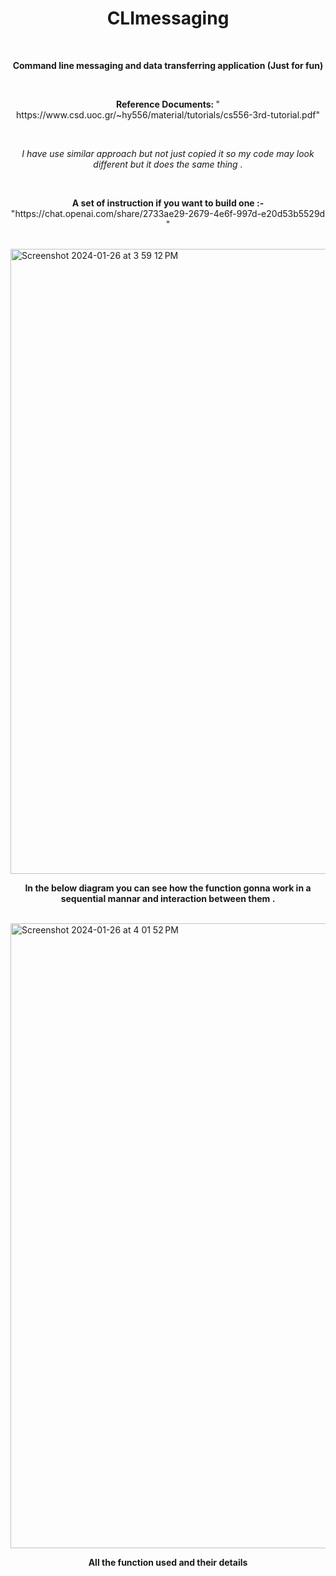 <h1 align = "center" > CLImessaging </h1>
<br>
<p align = "center" ><strong>Command line messaging and data transferring  application (Just for fun)</strong></p>
<br>
<p align = "center" ><b>Reference Documents: </b>" https://www.csd.uoc.gr/~hy556/material/tutorials/cs556-3rd-tutorial.pdf"</p>
<br>
<p align = "center" ><em>I have use similar approach but not just copied it so my code may look different but it does the same thing .</em></p>
</br>

<p align = "center" ><b>A set of instruction if you want to build one :- </b>"https://chat.openai.com/share/2733ae29-2679-4e6f-997d-e20d53b5529d "</p>
<br>
<img width="1000" alt="Screenshot 2024-01-26 at 3 59 12 PM" src="https://github.com/MohdXHassan/CLImessaging/assets/46120048/58899d8f-28c4-4eaa-ad2a-7975757c3c66">
<p align = "center" ><b>In the below diagram you can see how the function gonna work in a sequential mannar and interaction between them . </b></p>
<br>
<img width="1000" alt="Screenshot 2024-01-26 at 4 01 52 PM" src="https://github.com/MohdXHassan/CLImessaging/assets/46120048/bcf3845d-ed43-4dbc-bbe3-eb155eb1b887">
<p align="center"> <strong> All the function used and their details </strong> </p>
